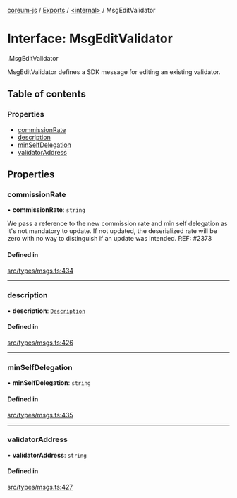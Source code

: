 [coreum-js](../README.md) / [Exports](../modules.md) / [<internal\>](../modules/internal_.md) / MsgEditValidator

# Interface: MsgEditValidator

[<internal>](../modules/internal_.md).MsgEditValidator

MsgEditValidator defines a SDK message for editing an existing validator.

## Table of contents

### Properties

- [commissionRate](internal_.MsgEditValidator.md#commissionrate)
- [description](internal_.MsgEditValidator.md#description)
- [minSelfDelegation](internal_.MsgEditValidator.md#minselfdelegation)
- [validatorAddress](internal_.MsgEditValidator.md#validatoraddress)

## Properties

### commissionRate

• **commissionRate**: `string`

We pass a reference to the new commission rate and min self delegation as
it's not mandatory to update. If not updated, the deserialized rate will be
zero with no way to distinguish if an update was intended.
REF: #2373

#### Defined in

[src/types/msgs.ts:434](https://github.com/PulsaraIO/coreum-js/blob/64a1208/src/types/msgs.ts#L434)

___

### description

• **description**: [`Description`](../modules/internal_.md#description)

#### Defined in

[src/types/msgs.ts:426](https://github.com/PulsaraIO/coreum-js/blob/64a1208/src/types/msgs.ts#L426)

___

### minSelfDelegation

• **minSelfDelegation**: `string`

#### Defined in

[src/types/msgs.ts:435](https://github.com/PulsaraIO/coreum-js/blob/64a1208/src/types/msgs.ts#L435)

___

### validatorAddress

• **validatorAddress**: `string`

#### Defined in

[src/types/msgs.ts:427](https://github.com/PulsaraIO/coreum-js/blob/64a1208/src/types/msgs.ts#L427)
